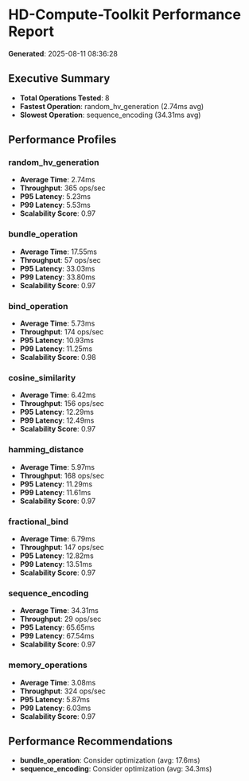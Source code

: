 # HD-Compute-Toolkit Performance Report

**Generated**: 2025-08-11 08:36:28

## Executive Summary
- **Total Operations Tested**: 8
- **Fastest Operation**: random_hv_generation (2.74ms avg)
- **Slowest Operation**: sequence_encoding (34.31ms avg)

## Performance Profiles

### random_hv_generation
- **Average Time**: 2.74ms
- **Throughput**: 365 ops/sec
- **P95 Latency**: 5.23ms
- **P99 Latency**: 5.53ms
- **Scalability Score**: 0.97

### bundle_operation
- **Average Time**: 17.55ms
- **Throughput**: 57 ops/sec
- **P95 Latency**: 33.03ms
- **P99 Latency**: 33.80ms
- **Scalability Score**: 0.97

### bind_operation
- **Average Time**: 5.73ms
- **Throughput**: 174 ops/sec
- **P95 Latency**: 10.93ms
- **P99 Latency**: 11.25ms
- **Scalability Score**: 0.98

### cosine_similarity
- **Average Time**: 6.42ms
- **Throughput**: 156 ops/sec
- **P95 Latency**: 12.29ms
- **P99 Latency**: 12.49ms
- **Scalability Score**: 0.97

### hamming_distance
- **Average Time**: 5.97ms
- **Throughput**: 168 ops/sec
- **P95 Latency**: 11.29ms
- **P99 Latency**: 11.61ms
- **Scalability Score**: 0.97

### fractional_bind
- **Average Time**: 6.79ms
- **Throughput**: 147 ops/sec
- **P95 Latency**: 12.82ms
- **P99 Latency**: 13.51ms
- **Scalability Score**: 0.97

### sequence_encoding
- **Average Time**: 34.31ms
- **Throughput**: 29 ops/sec
- **P95 Latency**: 65.65ms
- **P99 Latency**: 67.54ms
- **Scalability Score**: 0.97

### memory_operations
- **Average Time**: 3.08ms
- **Throughput**: 324 ops/sec
- **P95 Latency**: 5.87ms
- **P99 Latency**: 6.03ms
- **Scalability Score**: 0.97

## Performance Recommendations

- **bundle_operation**: Consider optimization (avg: 17.6ms)
- **sequence_encoding**: Consider optimization (avg: 34.3ms)